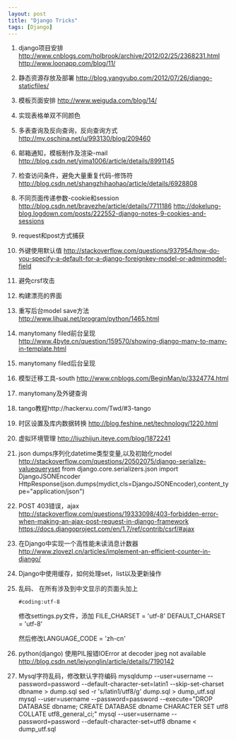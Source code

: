 ```yaml
---
layout: post
title: "Django Tricks"
tags: [Django]
---
```



1. django项目安排
	http://www.cnblogs.com/holbrook/archive/2012/02/25/2368231.html
	http://www.loonapp.com/blog/11/
2. 静态资源存放及部署
	http://blog.yangyubo.com/2012/07/26/django-staticfiles/
3. 模板页面安排
	http://www.weiguda.com/blog/14/
4. 实现表格单双不同颜色
5. 多表查询及反向查询，反向查询方式
   http://my.oschina.net/u/993130/blog/209460
6. 邮箱通知，模板制作及渲染-mail
	http://blog.csdn.net/yima1006/article/details/8991145
7. 检查访问条件，避免大量重复代码-修饰符
	http://blog.csdn.net/shangzhihaohao/article/details/6928808
8. 不同页面传递参数-cookie和session
	http://blog.csdn.net/bravezhe/article/details/7711186
	http://dokelung-blog.logdown.com/posts/222552-django-notes-9-cookies-and-sessions
9. request和post方式捕获
10. 外键使用默认值
	http://stackoverflow.com/questions/937954/how-do-you-specify-a-default-for-a-django-foreignkey-model-or-adminmodel-field
11. 避免crsf攻击
12. 构建漂亮的界面
13. 重写后台model save方法
	http://www.lihuai.net/program/python/1465.html
14. manytomany filed前台呈现
	http://www.4byte.cn/question/159570/showing-django-many-to-many-in-template.html
15. manytomany filed后台呈现
16. 模型迁移工具-south
	http://www.cnblogs.com/BeginMan/p/3324774.html
17. manytomany及外键查询 
18. tango教程http://hackerxu.com/Twd/#3-tango
19. 时区设置及库内数据转换
	http://blog.feshine.net/technology/1220.html
20. 虚拟环境管理
	http://liuzhijun.iteye.com/blog/1872241
21. json dumps序列化datetime类型变量,以及初始化model
	http://stackoverflow.com/questions/20502075/django-serialize-valuequeryset
	from django.core.serializers.json import DjangoJSONEncoder
HttpResponse(json.dumps(mydict,cls=DjangoJSONEncoder),content_type="application/json")
22. POST 403错误，ajax
	http://stackoverflow.com/questions/19333098/403-forbidden-error-when-making-an-ajax-post-request-in-django-framework
	https://docs.djangoproject.com/en/1.7/ref/contrib/csrf/#ajax
23. 在Django中实现一个高性能未读消息计数器
	http://www.zlovezl.cn/articles/implement-an-efficient-counter-in-django/
24. Django中使用缓存，如何处理set，list以及更新操作
25. 乱码、
在所有涉及到中文显示的页面头加上 

	    #coding:utf-8
	修改settings.py文件，添加
	    FILE_CHARSET = 'utf-8'
	    DEFAULT_CHARSET = 'utf-8'

    然后修改LANGUAGE_CODE = 'zh-cn'
26. python(django) 使用PIL报错IOError at decoder jpeg not available
 http://blog.csdn.net/leiyonglin/article/details/7190142
27. Mysql字符乱码，修改默认字符编码
mysqldump --user=username --password=password --default-character-set=latin1 --skip-set-charset dbname > dump.sql
sed -r 's/latin1/utf8/g' dump.sql > dump_utf.sql
mysql --user=username --password=password --execute="DROP DATABASE dbname; CREATE DATABASE dbname CHARACTER SET utf8 COLLATE utf8_general_ci;"
mysql --user=username --password=password --default-character-set=utf8 dbname < dump_utf.sql